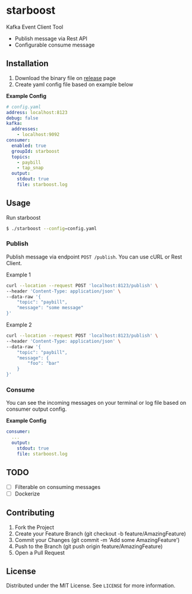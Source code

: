 # starboost

Kafka Event Client Tool

- Publish message via Rest API
- Configurable consume message

## Installation

1. Download the binary file on [release](https://github.com/ramadani/starboost/releases) page
2. Create yaml config file based on example below

**Example Config**

```yaml
# config.yaml
address: localhost:8123
debug: false
kafka:
  addresses:
    - localhost:9092
consumer:
  enabled: true
  groupId: starboost
  topics:
    - paybill
    - tap_snap
  output:
    stdout: true
    file: starboost.log
```

## Usage

Run starboost

```bash
$ ./starboost --config=config.yaml
```

### Publish

Publish message via endpoint `POST /publish`. You can use cURL or Rest Client.

Example 1

```bash
curl --location --request POST 'localhost:8123/publish' \
--header 'Content-Type: application/json' \
--data-raw '{
    "topic": "paybill",
    "message": "some message"
}'
```

Example 2

```bash
curl --location --request POST 'localhost:8123/publish' \
--header 'Content-Type: application/json' \
--data-raw '{
    "topic": "paybill",
    "message": {
        "foo": "bar"
    }
}'
```

### Consume

You can see the incoming messages on your terminal or log file based on consumer output config.

**Example Config**

```yaml
consumer:
  ...
  output:
    stdout: true
    file: starboost.log
```

## TODO

- [ ] Filterable on consuming messages
- [ ] Dockerize

## Contributing

1. Fork the Project
2. Create your Feature Branch (git checkout -b feature/AmazingFeature)
3. Commit your Changes (git commit -m 'Add some AmazingFeature')
4. Push to the Branch (git push origin feature/AmazingFeature)
5. Open a Pull Request

## License

Distributed under the MIT License. See `LICENSE` for more information.
